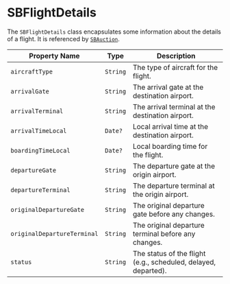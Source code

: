 # SBFlightDetails

The `SBFlightDetails` class encapsulates some information about the details of a flight. It is referenced
by [`SBAuction`](object-model/sbauction).

| Property Name               | Type     | Description                                                    |
|-----------------------------|----------|----------------------------------------------------------------|
| `aircraftType`              | `String` | The type of aircraft for the flight.                           |
| `arrivalGate`               | `String` | The arrival gate at the destination airport.                   |
| `arrivalTerminal`           | `String` | The arrival terminal at the destination airport.               |
| `arrivalTimeLocal`          | `Date?`  | Local arrival time at the destination airport.                 |
| `boardingTimeLocal`         | `Date?`  | Local boarding time for the flight.                            |
| `departureGate`             | `String` | The departure gate at the origin airport.                      |
| `departureTerminal`         | `String` | The departure terminal at the origin airport.                  |
| `originalDepartureGate`     | `String` | The original departure gate before any changes.                |
| `originalDepartureTerminal` | `String` | The original departure terminal before any changes.            |
| `status`                    | `String` | The status of the flight (e.g., scheduled, delayed, departed). |
